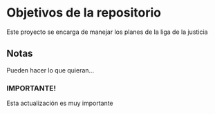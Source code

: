 # Objetivos de la repositorio

Este proyecto se encarga de manejar los planes de la liga de la justicia


## Notas
Pueden hacer lo que quieran...

### IMPORTANTE!
Esta actualización es muy importante
